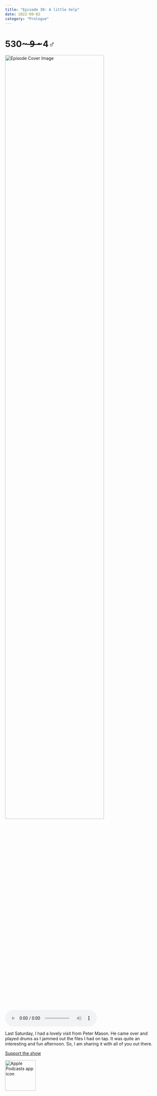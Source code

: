 ```yaml
---
title: "Episode 30: A little help"
date: 2022-09-02
category: "Prologue"
---
```

# 530~ ̶9̶ ̶~4♂
<img src="https://artwork.captivate.fm/aa566f66-9e87-4abd-893c-8a26ef93f026/60854458c4d1acdf4e1c2f79c4137142d85d78e379bdafbd69bd34c85f5819ad.jpg" alt="Episode Cover Image" width=80%/>
<audio controls>
  <source src="https://podcasts.captivate.fm/media/5aaf38e7-6b2d-4da1-8b0d-1755a06a602f/11251792-episode-30-a-little-help.mp3" type="audio/mpeg">
  Your browser does not support the audio element.
</audio>

<p>Last Saturday, I had a lovely visit from Peter Mason. He came over and played drums as I jammed out the files I had on tap. It was quite an interesting and fun afternoon. So, I am sharing it with all of you out there.</p><a rel="payment" href="https://www.paypal.com/donate/?hosted_button_id=WX3GRUK5BHJLS">Support the show</a>

<a href="https://podcasts.apple.com/us/podcast/living-room-music/id1608791560?tscg=30200&itsct=podcast_box_appicon&ls=1&mttnsubad=1608791560" style="display: inline-block;"><img src="https://toolbox.marketingtools.apple.com/api/v2/badges/app-icon-podcasts/standard/en-us" alt="Apple Podcasts app icon" style="width: 100px; height: 100px; vertical-align: middle; object-fit: contain;" /></a>
    